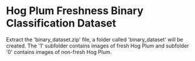 # Hog Plum Freshness Binary Classification Dataset

Extract the 'binary_dataset.zip' file, a folder called 'binary_dataset' will be created. The '1' subfolder contains images of fresh Hog Plum and subfolder '0' contains images of non-fresh Hog Plum.
